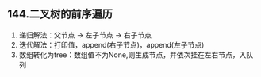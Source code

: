 ## 144.二叉树的前序遍历

1. 递归解法：父节点 -> 左子节点 -> 右子节点
2. 迭代解法：打印值，append(右子节点)，append(左子节点)
3. 数组转化为tree：数组值不为None,则生成节点，并依次挂在左右节点，入队列